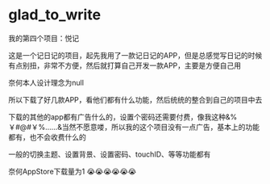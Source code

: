 # glad_to_write
我的第四个项目：悦记

这是一个记日记的项目，起先我用了一款记日记的APP，但是总感觉写日记的时候有点别扭，非常不方便，然后就打算自己开发一款APP，主要是方便自己用

奈何本人设计理念为null

所以下载了好几款APP，看他们都有什么功能，然后统统的整合到自己的项目中去

下载的其他的app都有广告什么的，设置个密码还需要付费，像我这种&%￥#@#￥%……&当然不愿意喽，所以我的这个项目没有一点广告，基本上的功能都有，也不会收费什么的

一般的切换主题、设置背景、设置密码、touchID、等等功能都有

奈何AppStore下载量为1   😭😭😭😭😭😭
